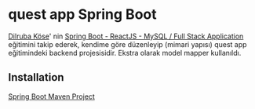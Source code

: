 # quest app Spring Boot
[Dilruba Köse](https://github.com/rdilruba)' nin 
[Spring Boot - ReactJS - MySQL / Full Stack Application](https://www.youtube.com/watch?v=WpapuTStz-Q&list=PLGtPVxlwqZJjVFWf39yzAO38y5iJUaTfl)  eğitimini takip ederek, kendime göre düzenleyip (mimari yapısı) quest app eğitimindeki backend projesisidir.
Ekstra olarak model mapper kullanıldı.

## Installation

[Spring Boot Maven Project](https://start.spring.io/)
